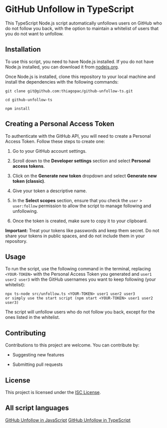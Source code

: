 # GitHub Unfollow in TypeScript

This TypeScript Node.js script automatically unfollows users on GitHub who do not follow you back, with the option to maintain a whitelist of users that you do not want to unfollow.

## Installation

To use this script, you need to have Node.js installed. If you do not have Node.js installed, you can download it from [nodejs.org](https://nodejs.org/).

Once Node.js is installed, clone this repository to your local machine and install the dependencies with the following commands:

    git clone git@github.com:thiagopac/github-unfollow-ts.git

    cd github-unfollow-ts

    npm install

## Creating a Personal Access Token

To authenticate with the GitHub API, you will need to create a Personal Access Token. Follow these steps to create one:

1. Go to your GitHub account settings.

2. Scroll down to the **Developer settings** section and select **Personal access tokens**.

3. Click on the **Generate new token** dropdown and select **Generate new token (classic)**.

4. Give your token a descriptive name.

5. In the **Select scopes** section, ensure that you check the `user` > `user:follow` permission to allow the script to manage following and unfollowing.

6. Once the token is created, make sure to copy it to your clipboard.

**Important:** Treat your tokens like passwords and keep them secret. Do not share your tokens in public spaces, and do not include them in your repository.

## Usage

To run the script, use the following command in the terminal, replacing `<YOUR-TOKEN>` with the Personal Access Token you generated and `user1 user2 user3` with the GitHub usernames you want to keep following (your whitelist):

    npx ts-node src/unfollow.ts <YOUR-TOKEN> user1 user2 user3
    or simply use the start script (npm start <YOUR-TOKEN> user1 user2 user3)

The script will unfollow users who do not follow you back, except for the ones listed in the whitelist.

## Contributing

Contributions to this project are welcome. You can contribute by:

- Suggesting new features

- Submitting pull requests

## License

This project is licensed under the [ISC License](LICENSE.md).

## All script languages

[GitHub Unfollow in JavaScript](https://github.com/thiagopac/github-unfollow)
[GitHub Unfollow in TypeScript](https://github.com/thiagopac/github-unfollow-ts)
